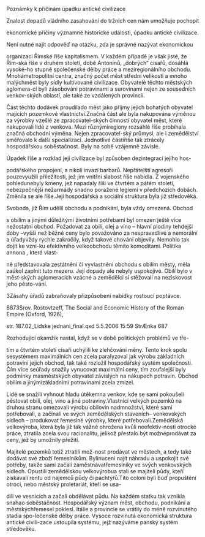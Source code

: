 
Poznámky k příčinám úpadku antické civilizace

Znalost dopadů vládního zasahování do tržních cen nám umožňuje pochopit

ekonomické příčiny významné historické události, úpadku antické civilizace.

Není nutné najít odpověď na otázku, zda je správné nazývat ekonomickou

organizaci Římské říše kapitalismem. V každém případě je však jisté, že Řím-ská říše v druhém století, době Antoninů, „dobrých“ císařů, dosáhla vysoké-ho stupně společenské dělby práce a meziregionálního obchodu. Mnohámetropolitní centra, značný počet měst střední velikosti a mnoho malýchměst byly sídly kultivované civilizace. Obyvatelé těchto městských aglomera-cí byli zásobováni potravinami a surovinami nejen ze sousedních venkov-ských oblastí, ale také ze vzdálených provincií.

Část těchto dodávek proudilado měst jako příjmy jejich bohatých obyvatel majících pozemkové vlastnictví.Značná část ale byla nakupována výměnou za výrobky vzešlé ze zpracovatel-ských činností obyvatel měst, které nakupovali lidé z venkova. Mezi různýmiregiony rozsáhlé říše probíhala značná obchodní výměna. Nejen zpracovatel-ský průmysl, ale i zemědělství směřovalo k další specializaci. Jednotlivé částiříše tak ztrácely hospodářskou soběstačnost. Byly na sobě vzájemně závislé.

Úpadek říše a rozklad její civilizace byl způsoben dezintegrací jejího hos-

podářského propojení, a nikoli invazí barbarů. Nepřátelští agresoři pouzevyužili příležitosti, jež jim vnitřní slabost říše nabídla. Z vojenského pohledunebyly kmeny, jež napadaly říši ve čtvrtém a pátém století, nebezpečnější nežarmády snadno poražené legiemi v předchozích dobách. Změnila se ale říše.Její hospodářská a sociální struktura byla již středověká.

Svoboda, již Řím udělil obchodu a podnikání, byla vždy omezená. Obchod

s obilím a jinými důležitými životními potřebami byl omezen ještě více nežostatní obchod. Požadovat za obilí, olej a víno – hlavní plodiny tehdejší doby –vyšší než běžné ceny bylo považováno za nespravedlivé a nemorální a úřadyvždy rychle zakročily, když takové chování objevily. Nemohlo tak dojít ke vzni-ku efektivního velkoobchodu těmito komoditami. Politika annona , která vlast-

ně představovala zestátnění či vyvlastnění obchodu s obilím městy, měla zaúkol zaplnit tuto mezeru. Její dopady ale nebyly uspokojivé. Obilí bylo v měst-ských aglomeracích vzácné a zemědělci si stěžovali na neziskovost jeho pěsto-vání.

3Zásahy úřadů zabraňovaly přizpůsobení nabídky rostoucí poptávce.

6873Srov. Rostovtzeff, The Social and Economic History of the Roman Empire (Oxford, 1926),

str. 187.02_Lidske jednani_final.qxd 5.5.2006 15:59 StrÆnka 687

Rozhodující okamžik nastal, když se v době politických problémů ve tře-

tím a čtvrtém století císaři uchýlili ke zlehčování měny. Tento krok spolu sesystémem maximálních cen zcela paralyzoval jak výrobu základních potravini jejich obchod, tak také rozložil hospodářský systém společnosti. Čím více seúřady snažily vynucovat maximální ceny, tím zoufalejší byly podmínky masměstských obyvatel závislých na nákupech potravin. Obchod obilím a jinýmizákladními potravinami zcela zmizel.

Lidé se snažili vyhnout hladu útěkemna venkov, kde se sami pokoušeli pěstovat obilí, olej, víno a jiné potraviny.Vlastníci velkých pozemků na druhou stranu omezovali výrobu obilovin nadmnožství, které sami potřebovali, a začínali ve svých zemědělských staveních– venkovských sídlech – produkovat řemeslné výrobky, které potřebovali.Zemědělská velkovýroba, která byla již tak vážně ohrožena kvůli neefektiv-nosti otrocké práce, ztratila zcela svou racionalitu, jelikož přestalo být možnéprodávat za ceny, jež by umožnily přežití.

Majitelé pozemků totiž ztratili mož-nost prodávat ve městech, a tedy také dodávat své zboží řemeslníkům. Bylinuceni najít náhradu a uspokojit své potřeby, takže sami začali zaměstnávatřemeslníky ve svých venkovských sídlech. Opustili zemědělskou velkovýrobua stali se majiteli půdy, kteří získávali rentu od nájemců půdy či pachtýřů.Tito coloni byli buď propuštění otroci, nebo městský proletariát, kteří se usa-

dili ve vesnicích a začali obdělávat půdu. Na každém statku tak vznikla snahao soběstačnost. Hospodářský význam měst, obchodu, podnikání a městskýchřemesel poklesl. Itálie a provincie se vrátily do méně rozvinutého stadia spo-lečenské dělby práce. Vysoce rozvinutá ekonomická struktura antické civili-zace ustoupila systému, jejž nazýváme panský systém středověku.
